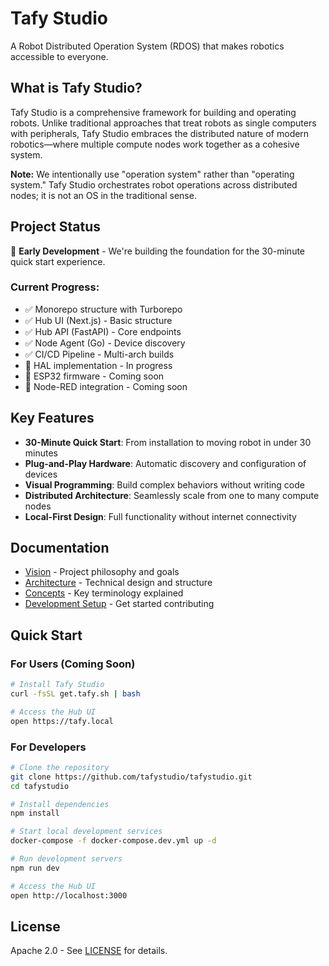 # Tafy Studio

A Robot Distributed Operation System (RDOS) that makes robotics accessible to everyone.

## What is Tafy Studio?

Tafy Studio is a comprehensive framework for building and operating robots. Unlike traditional approaches that treat robots as single computers with peripherals, Tafy Studio embraces the distributed nature of modern robotics—where multiple compute nodes work together as a cohesive system.

**Note:** We intentionally use "operation system" rather than "operating system." Tafy Studio orchestrates robot operations across distributed nodes; it is not an OS in the traditional sense.

## Project Status

🚧 **Early Development** - We're building the foundation for the 30-minute quick start experience.

### Current Progress:
- ✅ Monorepo structure with Turborepo
- ✅ Hub UI (Next.js) - Basic structure
- ✅ Hub API (FastAPI) - Core endpoints
- ✅ Node Agent (Go) - Device discovery
- ✅ CI/CD Pipeline - Multi-arch builds
- 🚧 HAL implementation - In progress
- 🚧 ESP32 firmware - Coming soon
- 🚧 Node-RED integration - Coming soon

## Key Features

- **30-Minute Quick Start**: From installation to moving robot in under 30 minutes
- **Plug-and-Play Hardware**: Automatic discovery and configuration of devices
- **Visual Programming**: Build complex behaviors without writing code
- **Distributed Architecture**: Seamlessly scale from one to many compute nodes
- **Local-First Design**: Full functionality without internet connectivity

## Documentation

- [Vision](docs/VISION.md) - Project philosophy and goals
- [Architecture](docs/ARCHITECTURE.md) - Technical design and structure
- [Concepts](docs/CONCEPTS.md) - Key terminology explained
- [Development Setup](docs/DEVELOPMENT_SETUP.md) - Get started contributing

## Quick Start

### For Users (Coming Soon)
```bash
# Install Tafy Studio
curl -fsSL get.tafy.sh | bash

# Access the Hub UI
open https://tafy.local
```

### For Developers

```bash
# Clone the repository
git clone https://github.com/tafystudio/tafystudio.git
cd tafystudio

# Install dependencies
npm install

# Start local development services
docker-compose -f docker-compose.dev.yml up -d

# Run development servers
npm run dev

# Access the Hub UI
open http://localhost:3000
```

## License

Apache 2.0 - See [LICENSE](LICENSE) for details.
